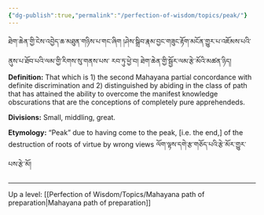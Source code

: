 ```yaml
---
{"dg-publish":true,"permalink":"/perfection-of-wisdom/topics/peak/"}
---
```


ཐེག་ཆེན་གྱི་ངེས་འབྱེད་ཆ་མཐུན་གཉིས་པ་གང་ཞིག །ཤེས་སྒྲིབ་རྣམ་བྱང་གཟུང་རྟོག་མངོན་གྱུར་པ་འཇོམས་པའི་ནུས་པ་ཐོབ་པའི་ལམ་གྱི་རིགས་སུ་གནས་པས་
རབ་ཏུ་ཕྱེ་བ། ཐེག་ཆེན་གྱི་སྦྱོར་ལམ་རྩེ་མོའི་མཚན་ཉིད།
**Definition:** That which is 1) the second Mahayana partial concordance with definite discrimination and 2) distinguished by abiding in the class of path that has attained the ability to overcome the manifest knowledge obscurations that are the conceptions of completely pure apprehendeds.

**Divisions:** Small, middling, great.

**Etymology:** “Peak” due to having come to the peak, [i.e. the end,] of the destruction of roots of virtue by wrong views ལོག་ལྟས་དགེ་རྩ་གཅོད་པའི་རྩེ་མོར་གྱུར་པས་རྩེ་མོ།

---
Up a level: [[Perfection of Wisdom/Topics/Mahayana path of preparation\|Mahayana path of preparation]]
